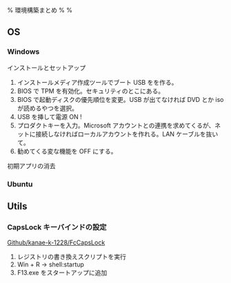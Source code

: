 % 環境構築まとめ
%
%

## OS

### Windows

インストールとセットアップ

1. インストールメディア作成ツールでブート USB をを作る。
2. BIOS で TPM を有効化。セキュリティのとこにある。
3. BIOS で起動ディスクの優先順位を変更。USB が出てなければ DVD とか iso が読めるやつを選択。
4. USB を挿して電源 ON !
5. プロダクトキーを入力。Microsoft アカウントとの連携を求めてくるが、ネットに接続しなければローカルアカウントを作れる。LAN ケーブルを抜いて。
6. 勧めてくる変な機能を OFF にする。

初期アプリの消去

### Ubuntu

## Utils

### CapsLock キーバインドの設定

[Github/kanae-k-1228/FcCapsLock](https://github.com/kanade-k-1228/FcCapsLock)

1. レジストリの書き換えスクリプトを実行
2. Win + R → shell:startup
3. F13.exe をスタートアップに追加

###
